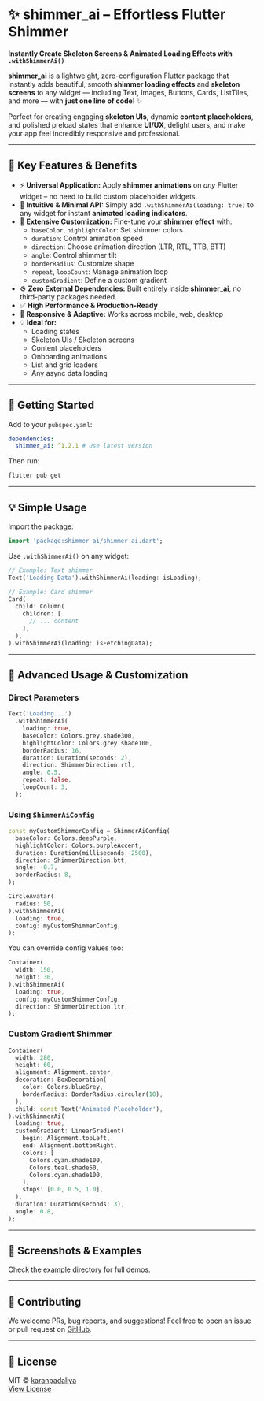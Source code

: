 # ✨ shimmer_ai – Effortless Flutter Shimmer

**Instantly Create Skeleton Screens & Animated Loading Effects with `.withShimmerAi()`**

**shimmer_ai** is a lightweight, zero-configuration Flutter package that instantly adds beautiful, smooth **shimmer loading effects** and **skeleton screens** to any widget — including Text, Images, Buttons, Cards, ListTiles, and more — with **just one line of code**! ✨

Perfect for creating engaging **skeleton UIs**, dynamic **content placeholders**, and polished preload states that enhance **UI/UX**, delight users, and make your app feel incredibly responsive and professional.

---

## 🚀 Key Features & Benefits

- ⚡️ **Universal Application:** Apply **shimmer animations** on *any* Flutter widget – no need to build custom placeholder widgets.
- 🧠 **Intuitive & Minimal API:** Simply add `.withShimmerAi(loading: true)` to any widget for instant **animated loading indicators**.
- 🎨 **Extensive Customization:** Fine-tune your **shimmer effect** with:
    - `baseColor`, `highlightColor`: Set shimmer colors
    - `duration`: Control animation speed
    - `direction`: Choose animation direction (LTR, RTL, TTB, BTT)
    - `angle`: Control shimmer tilt
    - `borderRadius`: Customize shape
    - `repeat`, `loopCount`: Manage animation loop
    - `customGradient`: Define a custom gradient
- ⚙️ **Zero External Dependencies:** Built entirely inside **shimmer_ai**, no third-party packages needed.
- ✅ **High Performance & Production-Ready**
- 📱 **Responsive & Adaptive:** Works across mobile, web, desktop
- 💡 **Ideal for:**
    - Loading states
    - Skeleton UIs / Skeleton screens
    - Content placeholders
    - Onboarding animations
    - List and grid loaders
    - Any async data loading

---

## 🎉 Getting Started

Add to your `pubspec.yaml`:

```yaml
dependencies:
  shimmer_ai: ^1.2.1 # Use latest version
```

Then run:

```bash
flutter pub get
```

---

## 💡 Simple Usage

Import the package:

```dart
import 'package:shimmer_ai/shimmer_ai.dart';
```

Use `.withShimmerAi()` on any widget:

```dart
// Example: Text shimmer
Text('Loading Data').withShimmerAi(loading: isLoading);

// Example: Card shimmer
Card(
  child: Column(
    children: [
      // ... content
    ],
  ),
).withShimmerAi(loading: isFetchingData);
```

---

## 🔧 Advanced Usage & Customization

### Direct Parameters

```dart
Text('Loading...')
  .withShimmerAi(
    loading: true,
    baseColor: Colors.grey.shade300,
    highlightColor: Colors.grey.shade100,
    borderRadius: 16,
    duration: Duration(seconds: 2),
    direction: ShimmerDirection.rtl,
    angle: 0.5,
    repeat: false,
    loopCount: 3,
  );
```

### Using `ShimmerAiConfig`

```dart
const myCustomShimmerConfig = ShimmerAiConfig(
  baseColor: Colors.deepPurple,
  highlightColor: Colors.purpleAccent,
  duration: Duration(milliseconds: 2500),
  direction: ShimmerDirection.btt,
  angle: -0.7,
  borderRadius: 8,
);

CircleAvatar(
  radius: 50,
).withShimmerAi(
  loading: true,
  config: myCustomShimmerConfig,
);
```

You can override config values too:

```dart
Container(
  width: 150,
  height: 30,
).withShimmerAi(
  loading: true,
  config: myCustomShimmerConfig,
  direction: ShimmerDirection.ltr,
);
```

### Custom Gradient Shimmer

```dart
Container(
  width: 280,
  height: 60,
  alignment: Alignment.center,
  decoration: BoxDecoration(
    color: Colors.blueGrey,
    borderRadius: BorderRadius.circular(10),
  ),
  child: const Text('Animated Placeholder'),
).withShimmerAi(
  loading: true,
  customGradient: LinearGradient(
    begin: Alignment.topLeft,
    end: Alignment.bottomRight,
    colors: [
      Colors.cyan.shade100,
      Colors.teal.shade50,
      Colors.cyan.shade100,
    ],
    stops: [0.0, 0.5, 1.0],
  ),
  duration: Duration(seconds: 3),
  angle: 0.8,
);
```

---

## 📸 Screenshots & Examples

Check the [example directory](https://github.com/karanpadaliya/shimmer_ai/tree/main/example) for full demos.

---

## 🤝 Contributing

We welcome PRs, bug reports, and suggestions! Feel free to open an issue or pull request on [GitHub](https://github.com/karanpadaliya/shimmer_ai).

---

## 📄 License

MIT © [karanpadaliya](https://github.com/karanpadaliya)  
[View License](https://github.com/karanpadaliya/shimmer_ai/blob/main/LICENSE)
